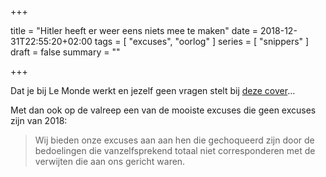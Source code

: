 +++

title = "Hitler heeft er weer eens niets mee te maken"
date = 2018-12-31T22:55:20+02:00
tags = [ "excuses", "oorlog" ] 
series = [ "snippers" ]
draft = false
summary = "" 

+++

Dat je bij Le Monde werkt en jezelf geen vragen stelt bij [deze cover](https://nos.nl/artikel/2265674-le-monde-excuseert-zich-voor-cover-zaterdagbijlage.html)…

Met dan ook op de valreep een van de mooiste excuses die geen excuses zijn van 2018:

> Wij bieden onze excuses aan aan hen die gechoqueerd zijn door de bedoelingen die vanzelfsprekend totaal niet corresponderen met de verwijten die aan ons gericht waren.